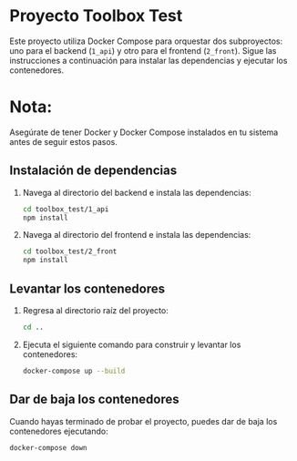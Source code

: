 # Proyecto Toolbox Test

Este proyecto utiliza Docker Compose para orquestar dos subproyectos: uno para el backend (`1_api`) y otro para el frontend (`2_front`). Sigue las instrucciones a continuación para instalar las dependencias y ejecutar los contenedores.

# Nota: 
Asegúrate de tener Docker y Docker Compose instalados en tu sistema antes de seguir estos pasos.

## Instalación de dependencias

1. Navega al directorio del backend e instala las dependencias:
    ```bash
    cd toolbox_test/1_api
    npm install
    ```

2. Navega al directorio del frontend e instala las dependencias:
    ```bash
    cd toolbox_test/2_front
    npm install
    ```

## Levantar los contenedores

1. Regresa al directorio raíz del proyecto:
    ```bash
    cd ..
    ```

2. Ejecuta el siguiente comando para construir y levantar los contenedores:
    ```bash
    docker-compose up --build
    ```

## Dar de baja los contenedores

Cuando hayas terminado de probar el proyecto, puedes dar de baja los contenedores ejecutando:
```bash
docker-compose down

